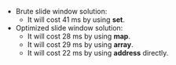 * Brute slide window solution:
	* It will cost 41 ms by using **set**.
* Optimized slide window solution:
	* It will cost 28 ms by using **map**.
	* It will cost 29 ms by using **array**.
	* It will cost 22 ms by using **address** directly.
